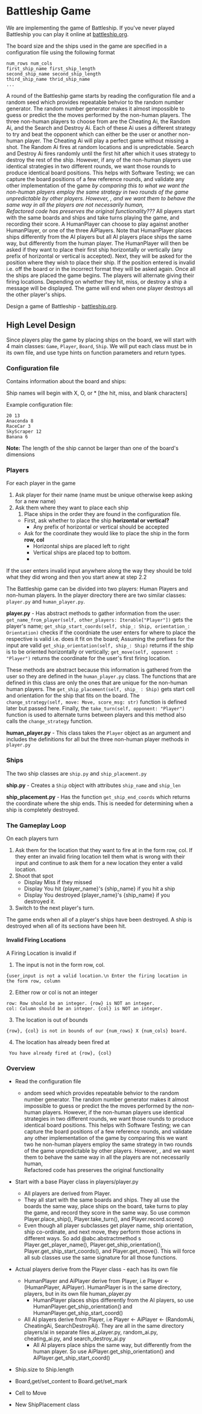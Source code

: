 # Battleship Game

We are implementing the game of Battleship. If you've never played Battleship you can play it online at [battleship.org](https://www.battleshiponline.org/). 

The board size and the ships used in the game are specified in a configuration file using the following format

```
num_rows num_cols 
first_ship_name first_ship_length
second_ship_name second_ship_length
third_ship_name thrid_ship_name
...
```
A round of the Battleship game starts by reading the configuration file and a random seed which provides repeatable behvior to the random number generator. The random number generator makes it almost impossible to guess or predict the the moves performed by the non-human players. The three non-human players to choose from are the Cheating Ai, the Random Ai, and the Search and Destroy Ai. Each of these Ai uses a different strategy to try and beat the opponent which can either be the user or another non-human player. 
The Cheating Ai will play a perfect game without missing a shot. The Random Ai fires at random locations and is unpredictable. Search and Destroy Ai fires randomly until the first hit after which it uses strategy to destroy the rest of the ship.
However, if any of the non-human players use identical strategies in two different rounds, we want those rounds to produce identical board positions. This helps with Software Testing; we can capture the board positions of a few reference rounds, and validate any other implementation of the game *by comparing this to what we want the non-human players employ the same strategy in two rounds of the game unpredictable by other players. However, , and we want them to behave the same way in all  the players are not necessarily human,  
Refactored code has preserves the original functionality???* 
All players start with the same boards and ships and take turns playing the game, and recording their score. A HumanPlayer can choose to play against another HumanPlayer, or one of the three AiPlayers. Note that HumanPlayer places ships differently from the AI players but all AI players place ships the same way, but differently from the human player. The HumanPlayer will then be asked if they want to place their first ship horizontally or vertically (any prefix of horizontal or vertical is accepted). Next, they will be asked for the position where they wish to place their ship. If the position entered is invalid i.e. off the board or in the incorrect format they will be asked again.
Once all the ships are placed the game begins. The players will alternate giving their firing locations. Depending on whether they hit, miss, or destroy a ship a message will be displayed. The game will end when one player destroys all the other player's ships. 

Design a game of Battleship - [battleship.org](https://www.battleshiponline.org/).

## High Level Design
Since players play the game by placing ships on the board, we will start with 4 main classes: ```Game```, ```Player```, ```Board```, ```Ship```. We will put each class must be in its own file, and use type hints on function parameters and return types.   


### Configuration file 

Contains information about the board and ships:


Ship names will begin with X, O, or * [the hit, miss, and blank characters]

Example configuration file:

```
20 13
Anaconda 8
RaceCar 3
SkyScraper 12
Banana 6
```
**Note:** The length of the ship cannot be larger than one of the board's dimensions

### Players

For each player in the game
 
 1. Ask player for their name (name must be unique otherwise keep asking for a new name)
 2. Ask them where they want to place each ship
 	1. Place ships in the order they are found in the configuration file.
	* First, ask whether to place the ship **horizontal or vertical?** 
		* Any prefix of horizontal or vertical should be accepted
	* Ask for the coordinate they would like to place the ship in the form **row, col**
		* Horizontal ships are placed left to right 
		* Vertical ships are placed top to bottom. 
		* 
If the user enters invalid input anywhere along the way they should be told what they did wrong and then you start anew at step 2.2

The Battleship game can be divided into two players: Human Players and non-human players. In the player directory there are two similar classes:  ```player.py``` and ```human_player.py```. 

**player.py** - Has abstract methods to gather information from the user: 
```get_name_from_player(self, other_players: Iterable["Player"])``` gets the player's name; ```get_ship_start_coords(self, ship_: Ship, orientation_: Orientation)``` checks if the coordniate the user enters for where to place the respective is valid i.e. does it fit on the board; Assuming the prefixes for the input are valid ```get_ship_orientation(self, ship_: Ship)``` returns if the ship is to be oriented horizontally or vertically; ```get_move(self, opponent : "Player")``` returns the coordinate for the user's first firing location.

These methods are abstract because this information is gathered from the user so they are defined in the ```human_player.py``` class. The functions that are defined in this class are only the ones that are unique for the non-human human players. The ```get_ship_placement(self, ship_ : Ship)``` gets start cell and orientation for the ship that fits on the board. The ```change_strategy(self, move: Move, score_msg: str)``` function is defined later but passed here. Finally, the ```take_turn(self, opponent: "Player")``` function is used to alternate turns between players and this method also calls the ```change_strategy``` function.

**human_player.py** - This class takes the ```Player``` object as an argument and includes the definitions for all but the three non-human player methods in ```player.py```

### Ships

The two ship classes are ```ship.py``` and ```ship_placement.py```

**ship.py** - Creates a ```Ship``` object with attributes ```ship_name``` and ```ship_len```

**ship_placement.py** - Has the function ```get_ship_end_coords``` which returns the coordinate where the ship ends. This is needed for determining when a ship is completely destroyed.

	
	

	


### The Gameplay Loop

On each players turn

1. Ask them for the location that they want to fire at in the form row, col. If they enter an invalid firing location tell them what is wrong with their input and continue to ask them for a new location they enter a valid location.
2. Shoot that spot
	* Display Miss if they missed
	* Display You hit {player_name}'s {ship_name} if you hit a ship
	* Display You destroyed {player_name}'s {ship_name} if you destroyed it.  
3. Switch to the next player's turn.

The game ends when all of a player's ships have been destroyed. A ship is destroyed when all of its sections have been hit.

#### Invalid Firing Locations

A Firing Location is invalid if

1. The input is not in the form row, col. 
```
{user_input is not a valid location.\n Enter the firing location in the form row, column
```
2. Either row or col is not an integer
```
row: Row should be an integer. {row} is NOT an integer.
col: Column should be an integer. {col} is NOT an integer.
```
3. The location is out of bounds
```
{row}, {col} is not in bounds of our {num_rows} X {num_cols} board.
```
4. The location has already been fired at   
```
 You have already fired at {row}, {col}
```

### Overview

* Read the configuration file 
	* andom seed which provides repeatable behvior to the random number generator. The random number generator makes it almost impossible to guess or predict the the moves performed by the non-human players. However, if the non-human players use identical strategies in two different rounds, we want those rounds to produce identical board positions. This helps with Software Testing; we can capture the board positions of a few reference rounds, and validate any other implementation of the game by comparing this we want two he non-human players employ the same strategy in two rounds of the game unpredictable by other players. However, , and we want them to behave the same way in all  the players are not necessarily human,  
Refactored code has preserves the original functionality

* Start with a base Player class in players/player.py
    * All players are derived from Player.
    * They all start with the same boards and ships. They all use the boards the same way, place ships on the board, take turns to play the game, and record they score in the same way. So use common Player.place_ship(), Player.take_turn(), and Player.record.score()
    * Even though all player subclasses get player name, ship orientation, ship co-ordinate, and next move, they perform those actions in different ways. So add @abc.abstractmethod s Player.get_player_name(), Player.get_ship_orientation(), Player.get_ship_start_coords(), and Player.get_move(). This will force all sub classes use the same signature for all those functions.
* Actual players derive from the Player class - each has its own file
    * HumanPlayer and AiPlayer derive from Player, i.e Player ← (HumanPlayer, AiPlayer). HumanPlayer  is in the same directory, players, but in its own file human_player.py 
        * HumanPlayer places ships differently from the AI players, so use HumanPlayer.get_ship_orientation() and HumanPlayer.get_ship_start_coord()
    * All AI players derive from Player, i.e  Player ← AiPlayer ← (RandomAi, CheatingAi, SearchDestroyAi). They are all in the same directory players/ai in separate files ai_player.py, random_ai.py, cheating_ai.py, and search_destroy_ai.py 
        * All AI players place ships the same way, but differently from the human player. So use AiPlayer.get_ship_orientation() and AiPlayer.get_ship_start_coord()
* Ship.size to Ship.length
* Board,get/set_content to Board.get/set_mark
* Cell to Move
* New ShipPlacement class

